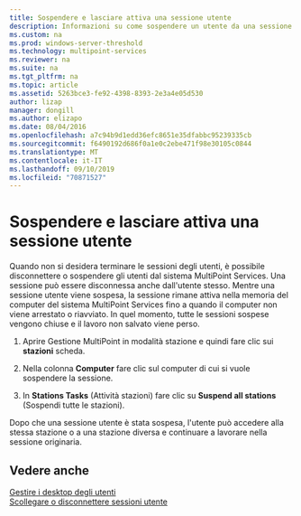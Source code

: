 ```yaml
---
title: Sospendere e lasciare attiva una sessione utente
description: Informazioni su come sospendere un utente da una sessione MultiPoint senza disconnetterle
ms.custom: na
ms.prod: windows-server-threshold
ms.technology: multipoint-services
ms.reviewer: na
ms.suite: na
ms.tgt_pltfrm: na
ms.topic: article
ms.assetid: 5263bce3-fe92-4398-8393-2e3a4e05d530
author: lizap
manager: dongill
ms.author: elizapo
ms.date: 08/04/2016
ms.openlocfilehash: a7c94b9d1edd36efc8651e35dfabbc95239335cb
ms.sourcegitcommit: f6490192d686f0a1e0c2ebe471f98e30105c0844
ms.translationtype: MT
ms.contentlocale: it-IT
ms.lasthandoff: 09/10/2019
ms.locfileid: "70871527"
---
```

# <a name="suspend-and-leave-user-session-active"></a>Sospendere e lasciare attiva una sessione utente
Quando non si desidera terminare le sessioni degli utenti, è possibile disconnettere o sospendere gli utenti dal sistema MultiPoint Services. Una sessione può essere disconnessa anche dall'utente stesso. Mentre una sessione utente viene sospesa, la sessione rimane attiva nella memoria del computer del sistema MultiPoint Services fino a quando il computer non viene arrestato o riavviato. In quel momento, tutte le sessioni sospese vengono chiuse e il lavoro non salvato viene perso.  
  
1.  Aprire Gestione MultiPoint in modalità stazione e quindi fare clic sui **stazioni** scheda.  
  
2.  Nella colonna **Computer** fare clic sul computer di cui si vuole sospendere la sessione.  
  
3.  In **Stations Tasks** (Attività stazioni) fare clic su **Suspend all stations** (Sospendi tutte le stazioni).  
  
Dopo che una sessione utente è stata sospesa, l'utente può accedere alla stessa stazione o a una stazione diversa e continuare a lavorare nella sessione originaria.  
  
## <a name="see-also"></a>Vedere anche  
[Gestire i desktop degli utenti](manage-user-desktops-using-multipoint-dashboard.md)  
[Scollegare o disconnettere sessioni utente](Log-off-or-Disconnect-User-Sessions.md)